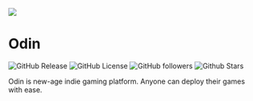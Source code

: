

![](https://odinus.shop/assets/main/screenshot.png)

# Odin

![GitHub Release](https://img.shields.io/github/v/release/odin-store/native) ![GitHub License](https://img.shields.io/github/license/odin-store/.github) ![GitHub followers](https://img.shields.io/github/followers/odin-store) ![Github Stars](https://img.shields.io/github/stars/odin-store)

Odin is new-age indie gaming platform.
Anyone can deploy their games with ease.

